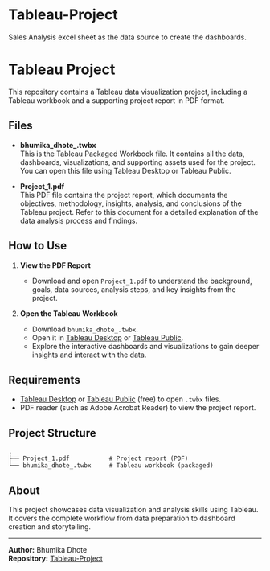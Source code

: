 # Tableau-Project
Sales Analysis excel sheet as the data source to create the dashboards.
 # Tableau Project

This repository contains a Tableau data visualization project, including a Tableau workbook and a supporting project report in PDF format.

## Files

- **bhumika_dhote_.twbx**  
  This is the Tableau Packaged Workbook file. It contains all the data, dashboards, visualizations, and supporting assets used for the project. You can open this file using Tableau Desktop or Tableau Public.

- **Project_1.pdf**  
  This PDF file contains the project report, which documents the objectives, methodology, insights, analysis, and conclusions of the Tableau project. Refer to this document for a detailed explanation of the data analysis process and findings.

## How to Use

1. **View the PDF Report**  
   - Download and open `Project_1.pdf` to understand the background, goals, data sources, analysis steps, and key insights from the project.

2. **Open the Tableau Workbook**  
   - Download `bhumika_dhote_.twbx`.
   - Open it in [Tableau Desktop](https://www.tableau.com/products/desktop) or [Tableau Public](https://public.tableau.com/en-us/s/download).
   - Explore the interactive dashboards and visualizations to gain deeper insights and interact with the data.

## Requirements

- [Tableau Desktop](https://www.tableau.com/products/desktop) or [Tableau Public](https://public.tableau.com/) (free) to open `.twbx` files.
- PDF reader (such as Adobe Acrobat Reader) to view the project report.

## Project Structure

```
.
├── Project_1.pdf           # Project report (PDF)
└── bhumika_dhote_.twbx     # Tableau workbook (packaged)
```

## About

This project showcases data visualization and analysis skills using Tableau. It covers the complete workflow from data preparation to dashboard creation and storytelling. 

---
**Author:** Bhumika Dhote  
**Repository:** [Tableau-Project](https://github.com/bhumikadhote3/Tableau-Project)
